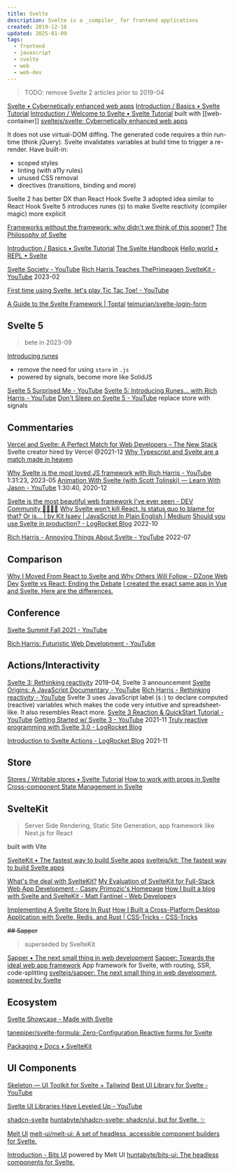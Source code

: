 ```yaml
---
title: Svelte
description: Svelte is a _compiler_ for frontend applications
created: 2019-12-16
updated: 2025-01-09
tags:
  - frontend
  - javascript
  - svelte
  - web
  - web-dev
---
```


> TODO: remove Svelte 2 articles prior to 2019-04

[Svelte • Cybernetically enhanced web apps](https://svelte.dev/)
[Introduction / Basics • Svelte Tutorial](https://svelte.dev/tutorial/basics)
[Introduction / Welcome to Svelte • Svelte Tutorial](https://learn.svelte.dev/) built with [[web-container]]
[sveltejs/svelte: Cybernetically enhanced web apps](https://github.com/sveltejs/svelte)

It does not use virtual-DOM diffing. The generated code requires a thin run-time (think jQuery).
Svelte invalidates variables at build time to trigger a re-render. Have built-in:

- scoped styles
- linting (with a11y rules)
- unused CSS removal
- directives (transitions, binding and more)

Svelte 2 has better DX than React Hook
Svelte 3 adopted idea similar to React Hook
Svelte 5 introduces runes (`$`) to make Svelte reactivity (compiler magic) more explicit

[Frameworks without the framework: why didn't we think of this sooner?](https://svelte.dev/blog/frameworks-without-the-framework)
[The Philosophy of Svelte](https://blog.scottlogic.com/2021/01/18/philosophy-of-svelte.html)

[Introduction / Basics • Svelte Tutorial](https://svelte.dev/tutorial/basics)
[The Svelte Handbook](https://flaviocopes.com/page/svelte-handbook/)
[Hello world • REPL • Svelte](https://svelte.dev/repl/hello-world?version=3)

[Svelte Society - YouTube](https://www.youtube.com/@SvelteSociety)
[Rich Harris Teaches ThePrimeagen SvelteKit - YouTube](https://www.youtube.com/watch?v=RJTepwXirk8) 2023-02

[First time using Svelte, let's play Tic Tac Toe! - YouTube](https://www.youtube.com/watch?v=S_6ApOagzzM)

[A Guide to the Svelte Framework | Toptal](https://www.toptal.com/front-end/svelte-framework-guide)
[teimurjan/svelte-login-form](https://github.com/teimurjan/svelte-login-form)

## Svelte 5

> bete in 2023-09

[Introducing runes](https://svelte.dev/blog/runes)

- remove the need for using `store` in `.js`
- powered by signals, become more like SolidJS

[Svelte 5 Surprised Me - YouTube](https://www.youtube.com/watch?v=FLQVIiaNeSk)
[Svelte 5: Introducing Runes... with Rich Harris - YouTube](https://www.youtube.com/watch?v=RVnxF3j3N8U)
[Don't Sleep on Svelte 5 - YouTube](https://www.youtube.com/watch?v=DgNWssn2vpc) replace store with signals

## Commentaries

[Vercel and Svelte: A Perfect Match for Web Developers – The New Stack](https://thenewstack.io/vercel-and-svelte-a-perfect-match-for-web-developers/) Svelte creator hired by Vercel @2021-12
[Why Typescript and Svelte are a match made in heaven](https://www.sanity.io/guides/using-typescript-with-svelte)

[Why Svelte is the most loved JS framework with Rich Harris - YouTube](https://www.youtube.com/watch?v=q5T11E29lNQ) 1:31:23, 2023-05
[Animation With Svelte (with Scott Tolinski) — Learn With Jason - YouTube](https://www.youtube.com/watch?v=vxCWZlVLEcY) 1:30:40, 2020-12

[Svelte is the most beautiful web framework I've ever seen - DEV Community 👩‍💻👨‍💻](https://dev.to/jesseskinner/svelte-is-the-most-beautiful-web-framework-i-ve-ever-seen-325f)
[Why Svelte won’t kill React. Is status quo to blame for that? Or is… | by Kit Isaev | JavaScript In Plain English | Medium](https://medium.com/javascript-in-plain-english/why-svelte-wont-kill-react-3cfdd940586a)
[Should you use Svelte in production? - LogRocket Blog](https://blog.logrocket.com/should-you-use-svelte-in-production/) 2022-10

[Rich Harris - Annoying Things About Svelte - YouTube](https://www.youtube.com/watch?v=dB_YjuAMH3o) 2022-07

## Comparison

[Why I Moved From React to Svelte and Why Others Will Follow - DZone Web Dev](https://dzone.com/articles/why-i-moved-from-react-to-svelte-and-others-will-f)
[Svelte vs React: Ending the Debate](https://massivepixel.io/blog/svelte-vs-react/)
[I created the exact same app in Vue and Svelte. Here are the differences.](https://medium.com/javascript-in-plain-english/i-created-the-exact-same-app-in-vue-and-svelte-here-are-the-differences-c649f8d4ce0a)

## Conference

[Svelte Summit Fall 2021 - YouTube](https://www.youtube.com/watch?v=1Df-9EKvZr0&t=12s)

[Rich Harris: Futuristic Web Development - YouTube](https://www.youtube.com/watch?v=qSfdtmcZ4d0&t=937s)

## Actions/Interactivity

[Svelte 3: Rethinking reactivity](https://svelte.dev/blog/svelte-3-rethinking-reactivity) 2019-04, Svelte 3 announcement
[Svelte Origins: A JavaScript Documentary - YouTube](https://www.youtube.com/watch?v=kMlkCYL9qo0)
[Rich Harris - Rethinking reactivity - YouTube](https://www.youtube.com/watch?v=AdNJ3fydeao)
Svelte 3 uses JavaScript label (`$:`) to declare computed (reactive) variables which makes the code very intuitive and spreadsheet-like. It also resembles React more.
[Svelte 3 Reaction & QuickStart Tutorial - YouTube](https://www.youtube.com/watch?v=043h4ugAj4c)
[Getting Started w/ Svelte 3 - YouTube](https://www.youtube.com/playlist?list=PL_2VhOvlMk4V4_52tpCnLhEEvRXfeFux6) 2021-11
[Truly reactive programming with Svelte 3.0 - LogRocket Blog](https://blog.logrocket.com/truly-reactive-programming-with-svelte-3-0-321b49b75969/)

[Introduction to Svelte Actions - LogRocket Blog](https://blog.logrocket.com/svelte-actions-introduction/) 2021-11

## Store

[Stores / Writable stores • Svelte Tutorial](https://svelte.dev/tutorial/writable-stores)
[How to work with props in Svelte](https://flaviocopes.com/svelte-props/)
[Cross-component State Management in Svelte](https://flaviocopes.com/svelte-state-management/)

## SvelteKit

> Server Side Rendering, Static Site Generation, app framework like Next.js for React

built with Vite

[SvelteKit • The fastest way to build Svelte apps](https://kit.svelte.dev/)
[sveltejs/kit: The fastest way to build Svelte apps](https://github.com/sveltejs/kit)

[What's the deal with SvelteKit?](https://svelte.dev/blog/whats-the-deal-with-sveltekit)
[My Evaluation of SvelteKit for Full-Stack Web App Development - Casey Primozic's Homepage](https://cprimozic.net/blog/trying-out-sveltekit/)
[How I built a blog with Svelte and SvelteKit - Matt Fantinel - Web Developer](https://fantinel.dev/blog-development-sveltekit/)s

[Implementing A Svelte Store In Rust](https://daveceddia.com/svelte-store-in-rust/)
[How I Built a Cross-Platform Desktop Application with Svelte, Redis, and Rust | CSS-Tricks - CSS-Tricks](https://css-tricks.com/how-i-built-a-cross-platform-desktop-application-with-svelte-redis-and-rust/)

~~## Sapper~~

> superseded by SvelteKit

[Sapper • The next small thing in web development](https://sapper.svelte.dev/)
[Sapper: Towards the ideal web app framework](https://svelte.dev/blog/sapper-towards-the-ideal-web-app-framework)
App framework for Svelte, with routing, SSR, code-splitting
[sveltejs/sapper: The next small thing in web development, powered by Svelte](https://github.com/sveltejs/sapper)

## Ecosystem

[Svelte Showcase - Made with Svelte](https://madewithsvelte.com/)

[tanepiper/svelte-formula: Zero-Configuration Reactive forms for Svelte](https://github.com/tanepiper/svelte-formula)

[Packaging • Docs • SvelteKit](https://kit.svelte.dev/docs/packaging)

## UI Components

[Skeleton — UI Toolkit for Svelte + Tailwind](https://www.skeleton.dev/)
[Best UI Library for Svelte - YouTube](https://www.youtube.com/watch?v=P_A0qQ7AuK8)

[Svelte UI Libraries Have Leveled Up - YouTube](https://www.youtube.com/watch?v=jwRqiCv6Z9k)

[shadcn-svelte](https://www.shadcn-svelte.com/)
[huntabyte/shadcn-svelte: shadcn/ui, but for Svelte. ✨](https://github.com/huntabyte/shadcn-svelte)

[Melt UI](https://melt-ui.com/)
[melt-ui/melt-ui: A set of headless, accessible component builders for Svelte.](https://github.com/melt-ui/melt-ui)

[Introduction - Bits UI](https://www.bits-ui.com/docs/introduction) powered by Melt UI
[huntabyte/bits-ui: The headless components for Svelte.](https://github.com/huntabyte/bits-ui)
